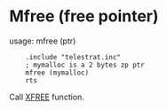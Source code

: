 # Mfree (free pointer)

usage:
    mfree (ptr)

```ca65
    .include "telestrat.inc"
    ; mymalloc is a 2 bytes zp ptr
    mfree (mymalloc)
    rts
```

Call [XFREE](../../kernel/primitives/xfree/) function.
